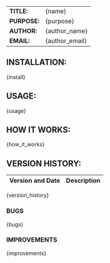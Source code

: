 |             |                |
|-------------|----------------|
|**TITLE:**   | {name}         |
|**PURPOSE:** | {purpose}      |
|**AUTHOR:**  | {author_name}  |
|**EMAIL:**   | {author_email} |


## INSTALLATION:

{install}

## USAGE:

{usage}

## HOW IT WORKS:

{how_it_works}

## VERSION HISTORY:

|Version and Date       | Description           |
|-----------------------|-----------------------|
{version_history}

### BUGS

{bugs}

### IMPROVEMENTS

{improvements}
